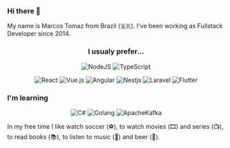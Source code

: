 ### Hi there 👋

My name is Marcos Tomaz from Brazil (🇧🇷). I've been working as Fullstack Developer since 2014.

<h3 align="center">
  I usualy prefer...
</h3>
<p align="center">
  <img alt="NodeJS" src="https://img.shields.io/badge/node.js%20-%2343853D.svg?&style=for-the-badge&logo=node.js&logoColor=white"/>
  <img alt="TypeScript" src="https://img.shields.io/badge/typescript%20-%23007ACC.svg?&style=for-the-badge&logo=typescript&logoColor=white"/>
</p>
<p align="center">
  <img alt="React" src="https://img.shields.io/badge/react%20-%2320232a.svg?&style=for-the-badge&logo=react&logoColor=%2361DAFB"/>
  <img alt="Vue.js" src="https://img.shields.io/badge/vuejs%20-%2335495e.svg?&style=for-the-badge&logo=vue.js&logoColor=%234FC08D"/>
  <img alt="Angular" src="https://img.shields.io/badge/angular%20-%23DD0031.svg?&style=for-the-badge&logo=angular&logoColor=white"/>
  <img alt="Nestjs" src="https://img.shields.io/badge/nestjs-%23DD0031.svg?logo=nestjs&style=for-the-badge" />
  <img alt="Laravel" src="https://img.shields.io/badge/laravel-%2320232a.svg?logo=laravel&style=for-the-badge" />
  <img alt="Flutter" src="https://img.shields.io/badge/flutter-%2320232a.svg?logo=flutter&style=for-the-badge&logoColor=blue">
</p>

<h3>
 I'm learning  
</h3>
<p align="center">
  <img alt="C#" src="https://img.shields.io/badge/c%23%20-%2320232a.svg?&style=for-the-badge&logo=c-sharp&logoColor=white"/>
  <img alt="Golang" src="https://img.shields.io/badge/golang-%2320232a.svg?logo=go&style=for-the-badge" />
  <img alt="ApacheKafka" src="https://img.shields.io/badge/kafka-%2320232a.svg?logo=apachekafka&style=for-the-badge"/>
</p>

In my free time I like watch soccer (⚽️), to watch movies (🎞️) and series (📺), to read books (📚), to listen to music (🎵) and beer (🍺).



